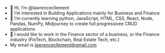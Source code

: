 - 👋 Hi, I’m @lawrencecllement
- 👀 I’m interested in Building Applications mainly for Business and Finance
- 🌱 I’m currently learning python, JavaScript, HTML, CSS, React, Node, Pandas, NumPy, Midjourney to create full progressivee CRUD applications
- 💞️ I would like to work in the Finance sector of a business, or the Finance industry (FinTech, Blockchain, Real Estate Tech, etc.)
- My email is lawrencecllement@gmail.com

<!---
lawrencecllement/lawrencecllement is a repository because its `README.md` (this file) appears on your GitHub profile.
You can click the Preview link to take a look at your changes.
--->
